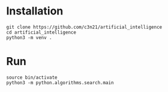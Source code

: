 # Installation
```
git clone https://github.com/c3n21/artificial_intelligence
cd artificial_intelligence
python3 -m venv .
```

# Run
```
source bin/activate
python3 -m python.algorithms.search.main
```
